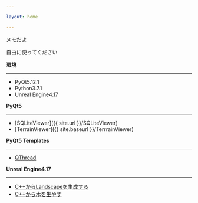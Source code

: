 ```yaml
---

layout: home

---
```


メモだよ

自由に使ってください

__環境__

---

* PyQt5.12.1
* Python3.7.1
* Unreal Engine4.17

__PyQt5__

---

* [SQLiteViewer]({{ site.url }}/SQLiteViewer)
* [TerrainViewer]({{ site.baseurl }}/TerrrainViewer)

__PyQt5 Templates__

---

* [QThread]()

__Unreal Engine4.17__

---

* [C++からLandscapeを生成する]()
* [C++から木を生やす]()

